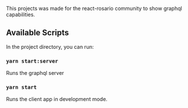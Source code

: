This projects was made for the react-rosario community to show graphql capabilities.

## Available Scripts

In the project directory, you can run:

### `yarn start:server`

Runs the graphql server

### `yarn start`

Runs the client app in development mode.
